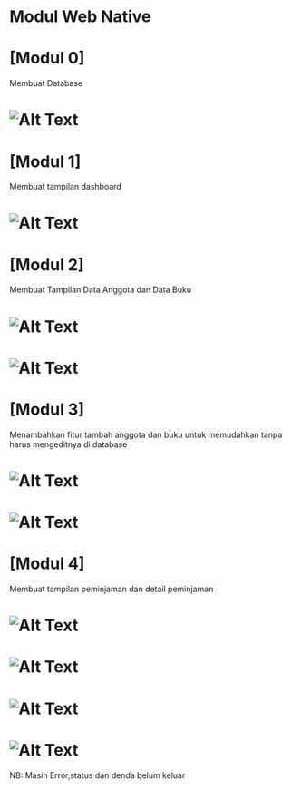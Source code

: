 # Modul Web Native
# [Modul 0]
Membuat Database
# ![Alt Text](https://github.com/Yeremia395/Native/blob/master/database.png)
# [Modul 1]
Membuat tampilan dashboard
# ![Alt Text](https://github.com/Yeremia395/Native/blob/master/dashboard.png)
# [Modul 2]
Membuat Tampilan Data Anggota dan Data Buku
# ![Alt Text](https://github.com/Yeremia395/Native/blob/master/anggota.png)
# ![Alt Text](https://github.com/Yeremia395/Native/blob/master/buku.png)
# [Modul 3]
Menambahkan fitur tambah anggota dan buku untuk memudahkan tanpa harus mengeditnya di database
# ![Alt Text](https://github.com/Yeremia395/Native/blob/master/tambah%20anggota.png)
# ![Alt Text](https://github.com/Yeremia395/Native/blob/master/tambah%20buku.png)
# [Modul 4]
Membuat tampilan peminjaman dan detail peminjaman
# ![Alt Text](https://github.com/Yeremia395/Native/blob/master/peminjaman.png)
# ![Alt Text](https://github.com/Yeremia395/Native/blob/master/detail%20pinjam.png)
# ![Alt Text](https://github.com/Yeremia395/Native/blob/master/form%20pengembalian.png)
# ![Alt Text](https://github.com/Yeremia395/Native/blob/master/edit%20pinjam.png)
NB: Masih Error,status dan denda belum keluar
